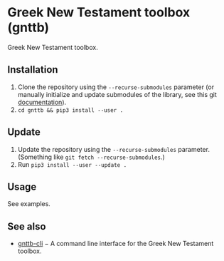# Greek New Testament toolbox (gnttb)
Greek New Testament toolbox.

## Installation

1. Clone the repository using the `--recurse-submodules` parameter
(or manually initialize and update submodules of the library, see this
git [documentation](https://git-scm.com/book/en/v2/Git-Tools-Submodules)).
2. `cd gnttb && pip3 install --user .`

## Update

1. Update the repository using the `--recurse-submodules` parameter.
(Something like `git fetch --recurse-submodules`.)
2. Run `pip3 install --user --update .`

## Usage

See examples.


## See also

* [gnttb-cli](https://github.com/a2ohm/gnttb-cli) − A command line
  interface for the Greek New Testament toolbox.
